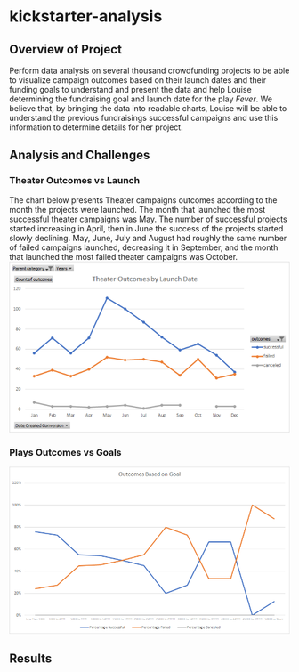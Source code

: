 # kickstarter-analysis

## Overview of Project
Perform data analysis on several thousand crowdfunding projects to be able to visualize campaign outcomes based on their launch dates and their funding goals to understand and present the data and help Louise determining the fundraising goal and launch date for the play *Fever*. We believe that, by bringing the data into readable charts, Louise will be able to understand the previous fundraisings successful campaigns and use this information to determine details for her project.

## Analysis and Challenges

### Theater Outcomes vs Launch
The chart below presents Theater campaigns outcomes according to the month the projects were launched.
The month that launched the most successful theater campaigns was May. The number of successful projects started increasing in April, then in June the success of the projects started slowly declining.
May, June, July and August had roughly the same number of failed campaigns launched, decreasing it in September, and the month that launched the most failed theater campaigns was October.
![This is an image](Theater_Outcomes_vs_Launch.png)

### Plays Outcomes vs Goals


![This is an image](Outcomes_vs_Goals.png)

## Results
